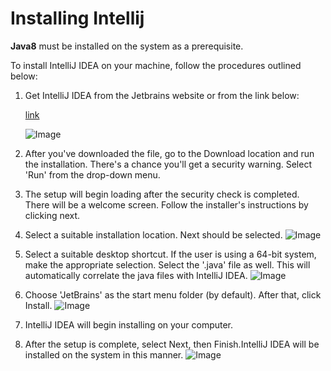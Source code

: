 # Installing Intellij

__Java8__ must be installed on the system as a prerequisite.

To install IntelliJ IDEA on your machine, follow the procedures outlined below:



 1.  Get IntelliJ IDEA from the Jetbrains website or from the link below:

      [link](https://www.jetbrains.com/idea/download/)

      ![ Image](https://static.javatpoint.com/tutorial/kafka/images/installing-intellij-idea.png)

2. After you've downloaded the file, go to the Download location and run the installation. There's a chance you'll get a security warning. Select 'Run' from the drop-down menu.

3. The setup will begin loading after the security check is completed. There will be a welcome screen. Follow the installer's instructions by clicking next.

4. Select a suitable installation location. Next should be selected.
![Image](https://static.javatpoint.com/tutorial/kafka/images/installing-intellij-idea-3.png)

5. Select a suitable desktop shortcut. If the user is using a 64-bit system, make the appropriate selection. Select the '.java' file as well. This will automatically correlate the java files with IntelliJ IDEA.
![Image](https://static.javatpoint.com/tutorial/kafka/images/installing-intellij-idea-4.png)

6. Choose 'JetBrains' as the start menu folder (by default). After that, click Install.
![Image](https://static.javatpoint.com/tutorial/kafka/images/installing-intellij-idea-5.png)

7. IntelliJ IDEA will begin installing on your computer.

8. After the setup is complete, select Next, then Finish.IntelliJ IDEA will be installed on the system in this manner.
![Image](https://static.javatpoint.com/tutorial/kafka/images/installing-intellij-idea-6.png)
